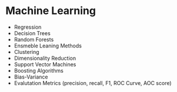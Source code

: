 # Machine Learning

* Regression
* Decision Trees
* Random Forests
* Ensmeble Leaning Methods
* Clustering
* Dimensionality Reduction
* Support Vector Machines
* Boosting Algorithms
* Bias-Variance
* Evalutation Metrics (precision, recall, F1, ROC Curve, AOC score)
